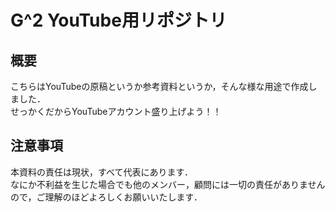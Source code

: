 # G^2 YouTube用リポジトリ
## 概要
こちらはYouTubeの原稿というか参考資料というか，そんな様な用途で作成しました．  
せっかくだからYouTubeアカウント盛り上げよう！！

## 注意事項
本資料の責任は現状，すべて代表にあります．  
なにか不利益を生じた場合でも他のメンバー，顧問には一切の責任がありませんので，ご理解のほどよろしくお願いいたします．